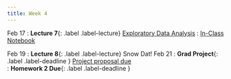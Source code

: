 ```yaml
---
title: Week 4
---
```



Feb 17
: **Lecture 7**{: .label .label-lecture} [Exploratory Data Analysis](https://docs.google.com/presentation/d/1Glh1Ahv3oZyWyB3RgibzFMcaQ4ymC6KLwSePz9jtiZw/edit?usp=sharing)
	: [In-Class Notebook](https://colab.research.google.com/drive/1zPrXIqxKVNQWWcW9fRo0jtQtqf-5kFXK?usp=sharing)

Feb 19
: **Lecture 8**{: .label .label-lecture} Snow Dat!
Feb 21
: **Grad Project**{: .label .label-deadline } [Project proposal due](gradproject#project-proposal-and-group-formation)   
: **Homework 2 Due**{: .label .label-deadline } 


